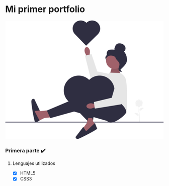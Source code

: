 # Mi primer portfolio

![imagen](/match.svg)

### Primera parte ✔️
   1. Lenguajes utilizados 
   
       - [x] HTML5
       - [x] CSS3
